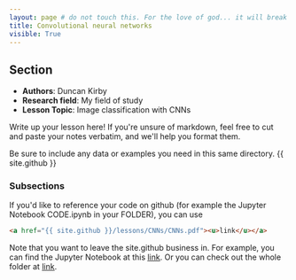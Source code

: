 ```yaml
---
layout: page # do not touch this. For the love of god... it will break things
title: Convolutional neural networks
visible: True
---
```


## Section

 - **Authors**: Duncan Kirby
 - **Research field**: My field of study
 - **Lesson Topic**: Image classification with CNNs

Write up your lesson here! If you're unsure of markdown, feel free to cut and paste your notes verbatim, and we'll help you format them.

Be sure to include any data or examples you need in this same directory. {{ site.github }}


### Subsections

If you'd like to reference your code on github (for example the Jupyter Notebook CODE.ipynb in your FOLDER), you can use
```html
<a href="{{ site.github }}/lessons/CNNs/CNNs.pdf"><u>link</u></a>
```
Note that you want to leave the site.github business in. For example, you can find the Jupyter Notebook at this <a href="{{ site.github }}/lessons/template/example_notebook.ipynb"><u>link</u></a>. Or you can check out the whole folder at <a href="{{ site.github }}/lessons/template"><u>link</u></a>.

